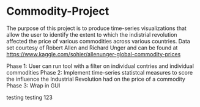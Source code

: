 # Commodity-Project
The purpose of this project is to produce time-series visualizations that allow the user to identify the extent to which the indistrial revolution affected the price of various commodities across various countries.
Data set courtesy of Robert Allen and Richard Unger and can be found at https://www.kaggle.com/sohier/allenunger-global-commodity-prices

Phase 1: User can run tool with a filter on individual contries and individual commodities
Phase 2: Implement time-series statistcal measures to score the influence the Industrial Revolution had on the price of a              commodity
Phase 3: Wrap in GUI

testing testing 123
